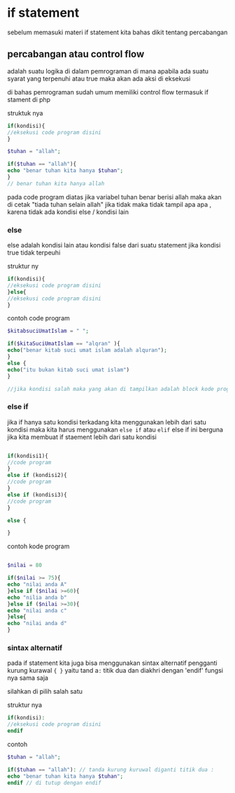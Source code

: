 # if statement

sebelum memasuki materi if statement kita bahas dikit tentang percabangan

## percabangan atau control flow

adalah suatu logika di dalam pemrograman di mana apabila ada suatu syarat yang terpenuhi atau true maka akan ada aksi di eksekusi



di bahas pemrograman sudah umum memiliki control flow 
termasuk if stament di php

struktuk nya


```php
if(kondisi){
//eksekusi code program disini
}
```

```php
$tuhan = "allah";

if($tuhan == "allah"){
echo "benar tuhan kita hanya $tuhan";
}
// benar tuhan kita hanya allah
```

pada code program diatas jika variabel tuhan benar berisi allah
maka akan di cetak "tiada tuhan selain allah"
jika tidak maka tidak tampil apa apa , karena tidak ada kondisi else / kondisi lain


### else
else adalah kondisi lain atau kondisi false dari suatu statement jika kondisi true tidak terpeuhi

struktur ny

```php
if(kondisi){
//eksekusi code program disini
}else{
//eksekusi code program disini
}
```

contoh code program

```php
$kitabsuciUmatIslam = " ";

if($kitaSuciUmatIslam == "alqran" ){
echo("benar kitab suci umat islam adalah alquran");
}
else {
echo("itu bukan kitab suci umat islam")
}

//jika kondisi salah maka yang akan di tampilkan adalah block kode program else
```


### else if

jika if hanya satu kondisi terkadang kita menggunakan lebih dari satu kondisi maka kita harus menggunakan `else if` atau `elif`
else if ini berguna jika kita membuat if staement lebih dari satu kondisi

```php

if(kondisi1){
//code program
}
else if (kondisi2){
//code program
}
else if (kondisi3){
//code program
}

else {

}
```

contoh kode program
```php

$nilai = 80

if($nilai >= 75){
echo "nilai anda A"
}else if ($nilai >=60){
echo "nilia anda b"
}else if ($nilai >=30){
echo "nilai anda c"
}else{
echo "nilai anda d"
}

```


### sintax alternatif

pada if statement kita juga bisa menggunakan sintax alternatif pengganti kurung kurawal `{ }` yaitu tand a`:` titik dua dan diakhri dengan 'endif'
fungsi nya sama saja

silahkan di pilih salah satu

struktur nya
```php
if(kondisi):
//eksekusi code program disini
endif
```

contoh
```php
$tuhan = "allah";

if($tuhan == "allah"): // tanda kurung kuruwal diganti titik dua :
echo "benar tuhan kita hanya $tuhan";
endif // di tutup dengan endif
```
